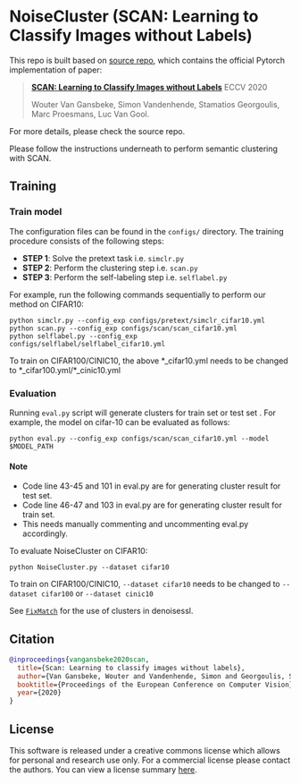 # NoiseCluster (SCAN: Learning to Classify Images without Labels)


This repo is built based on [source repo](https://github.com/wvangansbeke/Unsupervised-Classification), which contains the official Pytorch implementation of paper:
> [**SCAN: Learning to Classify Images without Labels**](https://arxiv.org/pdf/2005.12320)  ECCV 2020
>
> Wouter Van Gansbeke, Simon Vandenhende, Stamatios Georgoulis, Marc Proesmans, Luc Van Gool.

For more details, please check the source repo.

Please follow the instructions underneath to perform semantic clustering with SCAN.

## Training

### Train model
The configuration files can be found in the `configs/` directory. The training procedure consists of the following steps:
- __STEP 1__: Solve the pretext task i.e. `simclr.py`
- __STEP 2__: Perform the clustering step i.e. `scan.py`
- __STEP 3__: Perform the self-labeling step i.e. `selflabel.py`

For example, run the following commands sequentially to perform our method on CIFAR10:
```shell
python simclr.py --config_exp configs/pretext/simclr_cifar10.yml
python scan.py --config_exp configs/scan/scan_cifar10.yml
python selflabel.py --config_exp configs/selflabel/selflabel_cifar10.yml
```

To train on CIFAR100/CINIC10, the above \*_cifar10.yml needs to be changed to \*_cifar100.yml/*_cinic10.yml

 
### Evaluation
Running `eval.py` script will generate clusters for train set or test set . For example, the model on cifar-10 can be evaluated as follows:
```shell
python eval.py --config_exp configs/scan/scan_cifar10.yml --model $MODEL_PATH 
```

#### Note
- Code line 43-45 and 101 in eval.py are for generating cluster result for test set.
- Code line 46-47 and 103 in eval.py  are for generating cluster result for train set.
- This needs manually commenting and uncommenting eval.py accordingly.

To evaluate NoiseCluster on CIFAR10:

```shell
python NoiseCluster.py --dataset cifar10
```
To train on CIFAR100/CINIC10, ```--dataset cifar10``` needs to be changed to  ```--dataset cifar100``` or  ```--dataset cinic10```

See [```FixMatch```](./../FixMatch/dataset/cifar.py#L32-L48) for the use of clusters in denoisessl. 


## Citation

```bibtex
@inproceedings{vangansbeke2020scan,
  title={Scan: Learning to classify images without labels},
  author={Van Gansbeke, Wouter and Vandenhende, Simon and Georgoulis, Stamatios and Proesmans, Marc and Van Gool, Luc},
  booktitle={Proceedings of the European Conference on Computer Vision},
  year={2020}
}
```
## License

This software is released under a creative commons license which allows for personal and research use only. For a commercial license please contact the authors. You can view a license summary [here](http://creativecommons.org/licenses/by-nc/4.0/).
